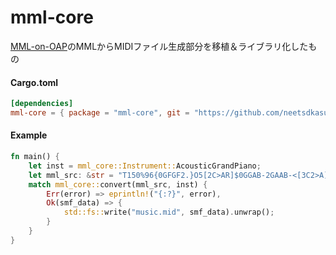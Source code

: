 # mml-core

[MML-on-OAP](https://github.com/neetsdkasu/MML-on-OAP)のMMLからMIDIファイル生成部分を移植＆ライブラリ化したもの



#### Cargo.toml
```toml
[dependencies]
mml-core = { package = "mml-core", git = "https://github.com/neetsdkasu/mml.git" }
```

#### Example
```rust
fn main() {
    let inst = mml_core::Instrument::AcousticGrandPiano;
    let mml_src: &str = "T150%96{0GFGF2.}O5[2C>AR]$0GGAB-2GAAB-<[3C2>A]$0";
    match mml_core::convert(mml_src, inst) {
        Err(error) => eprintln!("{:?}", error),
        Ok(smf_data) => {
            std::fs::write("music.mid", smf_data).unwrap();
        }
    }
}
```